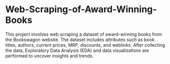 # Web-Scraping-of-Award-Winning-Books
This project involves web scraping a dataset of award-winning books from the Bookswagon website. The dataset includes attributes such as book titles, authors, current prices, MRP, discounts, and weblinks. After collecting the data, Exploratory Data Analysis (EDA) and data visualizations are performed to uncover insights and trends.
